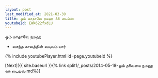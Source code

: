 ```yaml
---
layout: post
last_modified_at: 2021-03-30
title: ஓம் மாதாவே நமஹ ௧௧ டைம்ஸ்
youtubeId: EWk622fxdLU
---
```

 
 
 ஓம் மாதாவே நமஹ  
 
 -  வசந்த காலத்தின் வடிவம் யார் 
 
  
 
  
 
 
 
 
 
 


{% include youtubePlayer.html id=page.youtubeId %}
 
[Next]({{ site.baseurl }}{% link  split1/_posts/2014-05-18-ஓம் தலையை நமஹ ௧௧ டைம்ஸ்.md%})
 
